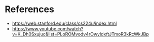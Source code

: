
# References
- https://web.stanford.edu/class/cs224u/index.html
- https://www.youtube.com/watch?v=K_Dh0Sxujuc&list=PLoROMvodv4rOwvldxftJTmoR3kRcWkJBp
